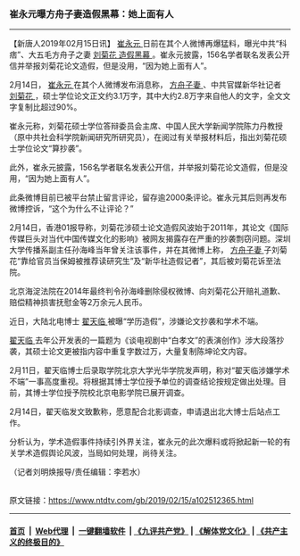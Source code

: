 ### 崔永元曝方舟子妻造假黑幕：她上面有人
------------------------

<div class="post_content">
 <p>
  【新唐人2019年02月15日讯】
  <a href="https://www.ntdtv.com/gb/崔永元.htm">
   崔永元
  </a>
  日前在其个人微博再爆猛料，曝光中共“科痞”、大五毛方舟子之妻
  <a href="https://www.ntdtv.com/gb/刘菊花.htm">
   刘菊花
  </a>
  <a href="https://www.ntdtv.com/gb/造假黑幕.htm">
   造假黑幕
  </a>
  。崔永元披露，156名学者联名发表公开信并举报刘菊花论文造假，但是没用，“因为她上面有人”。
 </p>
 <p>
  2月14日，
  <a href="https://www.ntdtv.com/gb/崔永元.htm">
   崔永元
  </a>
  在其个人微博发布消息称，
  <a href="https://www.ntdtv.com/gb/方舟子妻.htm">
   方舟子妻
  </a>
  、中共官媒新华社记者
  <a href="https://www.ntdtv.com/gb/刘菊花.htm">
   刘菊花
  </a>
  ，硕士学位论文正文约3.1万字，其中大约2.8万字来自他人的文字，全文文字复制比超过90%。
 </p>
 <p>
  崔永元称，刘菊花硕士学位答辩委员会主席、中国人民大学新闻学院陈力丹教授（原中共社会科学院新闻研究所研究员），在阅过有关举报材料后，指出刘菊花硕士学位论文“算抄袭”。
 </p>
 <p>
  此外，崔永元披露，156名学者联名发表公开信，并举报刘菊花论文造假，但是没用，“因为她上面有人”。
 </p>
 <p>
  此条微博目前已被平台禁止留言评论，留存逾2000条评论。崔永元其后则再发布微博控诉，“这个为什么不让评论？”
 </p>
 <p>
  2月14日，香港01报导称，刘菊花涉硕士论文造假风波始于2011年，其论文《国际传媒巨头对当代中国传媒文化的影响》被网友揭露存在严重的抄袭剽窃问题。深圳大学传播系副主任孙海峰当年曾关注该事件，并在其微博上称，
  <a href="https://www.ntdtv.com/gb/方舟子妻.htm">
   方舟子妻
  </a>
  子刘菊花“靠给官员当保姆被推荐读研究生”及“新华社造假记者”，其后被刘菊花诉至法院。
 </p>
 <p>
  北京海淀法院在2014年最终判令孙海峰删除侵权微博、向刘菊花公开赔礼道歉、赔偿精神损害抚慰金等2万余元人民币。
 </p>
 <p>
  近日，大陆北电博士
  <a href="https://www.ntdtv.com/gb/翟天临.htm">
   翟天临
  </a>
  被曝“学历造假”，涉嫌论文抄袭和学术不端。
 </p>
 <p>
  <a href="https://www.ntdtv.com/gb/翟天临.htm">
   翟天临
  </a>
  去年公开发表的一篇题为《谈电视剧中“白孝文”的表演创作》涉大段落抄袭，其硕士论文更被指内容中重复字数过万，大量复制陈坤论文内容。
 </p>
 <p>
  2月11日，翟天临博士后录取学院北京大学光华学院发声明，称对“翟天临涉嫌学术不端”一事高度重视。将根据其博士学位授予单位的调查结论按规定做出处理。目前，其博士学位授予院校北京电影学院已展开调查。
 </p>
 <p>
  2月14日，翟天临发文致歉称，愿意配合北影调查，申请退出北大博士后站点工作。
 </p>
 <p>
  分析认为，学术造假事件持续引外界关注，崔永元的此次爆料或将掀起新一轮的有关学术造假舆论风波，当局如何处理，尚待关注。
 </p>
 <p>
  （记者刘明焕报导/责任编辑：李若水）
 </p>
 <div class="single_ad">
 </div>
</div>

<br/>原文链接：https://www.ntdtv.com/gb/2019/02/15/a102512365.html


------------------------
#### [首页](https://github.com/gfw-breaker/banned-news/blob/master/README.md) &nbsp;|&nbsp; [Web代理](https://github.com/labour-camp/helloworld) &nbsp;|&nbsp; [一键翻墙软件](https://github.com/gfw-breaker/nogfw/blob/master/README.md) &nbsp;| [《九评共产党》](https://github.com/gfw-breaker/9ping.md/blob/master/README.md#九评之一评共产党是什么) | [《解体党文化》](https://github.com/gfw-breaker/jtdwh.md/blob/master/README.md) | [《共产主义的终极目的》](https://github.com/gfw-breaker/gczydzjmd.md/blob/master/README.md)

